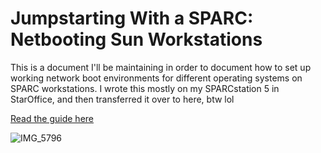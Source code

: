 # Jumpstarting With a SPARC: Netbooting Sun Workstations

This is a document I'll be maintaining in order to document how to set up working network boot environments for different operating systems on SPARC workstations. I wrote this mostly on my SPARCstation 5 in StarOffice, and then transferred it over to here, btw lol

[Read the guide here](https://github.com/europa64/SPARCNetBootGuide/blob/main/SPARCNetBootGuide.md)

![IMG_5796](https://github.com/user-attachments/assets/5857dee9-e5c7-4bbf-b99f-9c4fce9fff84)
